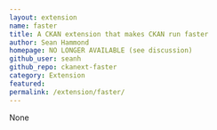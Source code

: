 ```yaml
---
layout: extension
name: faster
title: A CKAN extension that makes CKAN run faster
author: Sean Hammond
homepage: NO LONGER AVAILABLE (see discussion)
github_user: seanh
github_repo: ckanext-faster
category: Extension
featured: 
permalink: /extension/faster/
---
```



None

